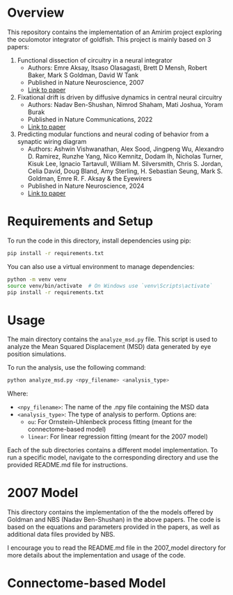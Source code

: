 # Overview

This repository contains the implementation of an Amirim project exploring the oculomotor integrator of goldfish. This project is mainly based on 3 papers:

1. Functional dissection of circuitry in a neural integrator
   - Authors: Emre Aksay, Itsaso Olasagasti, Brett D Mensh, Robert Baker, Mark S Goldman, David W Tank
   - Published in Nature Neuroscience, 2007
   - [Link to paper](https://pmc.ncbi.nlm.nih.gov/articles/PMC2803116/)
2. Fixational drift is driven by diffusive dynamics in central neural circuitry
    - Authors: Nadav Ben-Shushan, Nimrod Shaham, Mati Joshua, Yoram Burak
    - Published in Nature Communications, 2022
    - [Link to paper](https://www.nature.com/articles/s41467-022-29201-y)
3. Predicting modular functions and neural coding of behavior from a synaptic wiring diagram
    - Authors: Ashwin Vishwanathan, Alex Sood, Jingpeng Wu, Alexandro D. Ramirez, Runzhe Yang, Nico Kemnitz, Dodam Ih, Nicholas Turner, Kisuk Lee, Ignacio Tartavull, William M. Silversmith, Chris S. Jordan, Celia David, Doug Bland, Amy Sterling, H. Sebastian Seung, Mark S. Goldman, Emre R. F. Aksay & the Eyewirers
    - Published in Nature Neuroscience, 2024
    - [Link to paper](https://www.nature.com/articles/s41593-024-01784-3)

# Requirements and Setup

To run the code in this directory, install dependencies using pip:

```bash
pip install -r requirements.txt
```

You can also use a virtual environment to manage dependencies:

```bash
python -m venv venv
source venv/bin/activate  # On Windows use `venv\Scripts\activate`
pip install -r requirements.txt
```


# Usage
The main directory contains the `analyze_msd.py` file. This script is used to analyze the Mean Squared Displacement (MSD) data generated by eye position simulations. 

To run the analysis, use the following command:

```bash
python analyze_msd.py <npy_filename> <analysis_type>
```

Where:
- `<npy_filename>`: The name of the .npy file containing the MSD data
- `<analysis_type>`: The type of analysis to perform. Options are:
  - `ou`: For Ornstein-Uhlenbeck process fitting (meant for the connectome-based model)
  - `linear`: For linear regression fitting (meant for the 2007 model)

Each of the sub directories contains a different model implementation. To run a specific model, navigate to the corresponding directory and use the provided README.md file for instructions.

# 2007 Model
This directory contains the implementation of the the models offered by Goldman and NBS (Nadav Ben-Shushan) in the above papers. The code is based on the equations and parameters provided in the papers, as well as additional data files provided by NBS.

I encourage you to read the README.md file in the 2007_model directory for more details about the implementation and usage of the code.

# Connectome-based Model